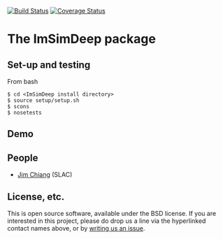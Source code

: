 [![Build Status](https://travis-ci.org/jchiang87/ImSimDeep.svg?branch=master)](https://travis-ci.org/jchiang87/ImSimDeep)
[![Coverage Status](https://coveralls.io/repos/github/jchiang87/ImSimDeep/badge.svg?branch=master)](https://coveralls.io/github/jchiang87/ImSimDeep?branch=master)

# The ImSimDeep package

## Set-up and testing
From bash
```
$ cd <ImSimDeep install directory>
$ source setup/setup.sh
$ scons
$ nosetests
```

## Demo

## People
* [Jim Chiang](https://github.com/DarkEnergyScienceCollaboration/ImSimDeep/issues/new?body=@jchiang87) (SLAC)

## License, etc.

This is open source software, available under the BSD license. If you are interested in this project, please do drop us a line via the hyperlinked contact names above, or by [writing us an issue](https://github.com/DarkEnergyScienceCollaboration/ImSimDeep/issues/new).
